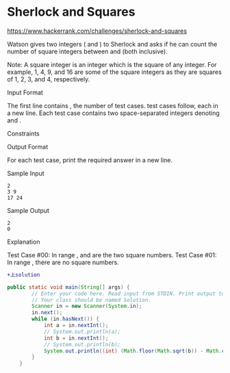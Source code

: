 # Sherlock and Squares

https://www.hackerrank.com/challenges/sherlock-and-squares

Watson gives two integers ( and ) to Sherlock and asks if he can count the number of square integers between  and  (both inclusive).

Note: A square integer is an integer which is the square of any integer. For example, 1, 4, 9, and 16 are some of the square integers as they are squares of 1, 2, 3, and 4, respectively.

Input Format

The first line contains , the number of test cases.  test cases follow, each in a new line. 
Each test case contains two space-separated integers denoting  and .

Constraints

 

Output Format

For each test case, print the required answer in a new line.

Sample Input
```
2
3 9
17 24
```
Sample Output
```
2
0
```
Explanation

Test Case #00: In range ,  and  are the two square numbers. 
Test Case #01: In range , there are no square numbers.

```diff
+上solution
```
```java
public static void main(String[] args) {
		// Enter your code here. Read input from STDIN. Print output to STDOUT.
		// Your class should be named Solution.
		Scanner in = new Scanner(System.in);
		in.next();
		while (in.hasNext()) {
			int a = in.nextInt();
			// System.out.println(a);
			int b = in.nextInt();
			// System.out.println(b);
			System.out.println((int) (Math.floor(Math.sqrt(b)) - Math.ceil(Math.sqrt(a))) + 1);
		}
	}
 ```

